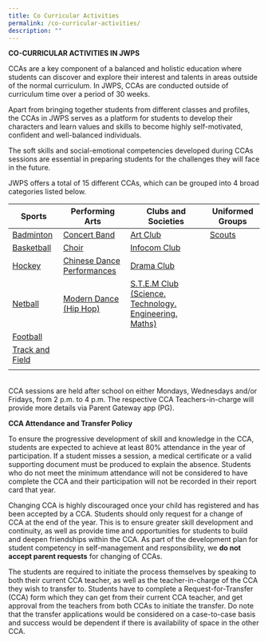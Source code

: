 ```yaml
---
title: Co Curricular Activities
permalink: /co-curricular-activities/
description: ""
---
```

**CO-CURRICULAR ACTIVITIES IN JWPS**

CCAs are a key component of a balanced and holistic education where students can discover and explore their interest and talents in areas outside of the normal curriculum. In JWPS, CCAs are conducted outside of curriculum time over a period of 30 weeks.

Apart from bringing together students from different classes and profiles, the CCAs in JWPS serves as a platform for students to develop their characters and learn values and skills to become highly self-motivated, confident and well-balanced individuals.

The soft skills and social-emotional competencies developed during CCAs sessions are essential in preparing students for the challenges they will face in the future.

JWPS offers a total of 15 different CCAs, which can be grouped into 4 broad categories listed below.<br>


| Sports | Performing Arts | Clubs and Societies | Uniformed Groups |
| -------- | -------- | -------- | ---- |
| [Badminton](https://jurongwestpri.moe.edu.sg/cca/badminton/)    |  [Concert Band](https://jurongwestpri.moe.edu.sg/cca/band/)     | [Art Club](https://jurongwestpri.moe.edu.sg/cca/artclub/)     | [Scouts](https://jurongwestpri.moe.edu.sg/cca/scouts/) |
|  [Basketball](https://jurongwestpri.moe.edu.sg/cca/basketball/)  |  [Choir](https://jurongwestpri.moe.edu.sg/cca/choir/)   |  [Infocom Club](https://jurongwestpri.moe.edu.sg/cca/infocommclub/) | |
| [Hockey](https://jurongwestpri.moe.edu.sg/cca/hockey/)  | [Chinese Dance](https://jurongwestpri.moe.edu.sg/cca/chinesedance/) <br>[Performances](https://jurongwestpri.moe.edu.sg/cca/chinesedance/) |  [Drama Club](https://jurongwestpri.moe.edu.sg/cca/dramaclub/) | |
| [Netball](https://jurongwestpri.moe.edu.sg/cca/netball/) | [Modern Dance (Hip Hop)](https://jurongwestpri.moe.edu.sg/cca/moderndance/)  |  [S.T.E.M Club (Science. Technology. Engineering. Maths)](https://jurongwestpri.moe.edu.sg/cca/stemclub/)  | |
| [Football](https://jurongwestpri.moe.edu.sg/cca/football/)  |   |   | |
| [Track and Field](https://jurongwestpri.moe.edu.sg/cca/trackandfield/) |   |   |
|  |   |   | |

<br>
CCA sessions are held after school on either Mondays, Wednesdays and/or Fridays, from 2 p.m. to 4 p.m. The respective CCA Teachers-in-charge will provide more details via Parent Gateway app (PG).

**CCA Attendance and Transfer Policy**

To ensure the progressive development of skill and knowledge in the CCA, students are expected to achieve at least 80% attendance in the year of participation. If a student misses a session, a medical certificate or a valid supporting document must be produced to explain the absence. Students who do not meet the minimum attendance will not be considered to have complete the CCA and their participation will not be recorded in their report card that year.

Changing CCA is highly discouraged once your child has registered and has been accepted by a CCA. Students should only request for a change of CCA at the end of the year. This is to ensure greater skill development and continuity, as well as provide time and opportunities for students to build and deepen friendships within the CCA. As part of the development plan for student competency in self-management and responsibility, we **do not accept parent requests** for changing of CCAs.

The students are required to initiate the process themselves by speaking to both their current CCA teacher, as well as the teacher-in-charge of the CCA they wish to transfer to. Students have to complete a Request-for-Transfer (CCA) form which they can get from their current CCA teacher, and get approval from the teachers from both CCAs to initiate the transfer. Do note that the transfer applications would be considered on a case-to-case basis and success would be dependent if there is availability of space in the other CCA.